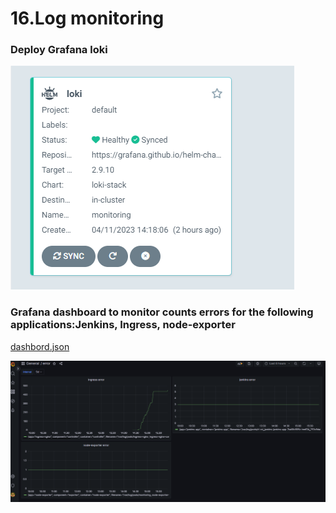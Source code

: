 # 16.Log monitoring

### Deploy Grafana loki

![loki.png](loki.png)

### Grafana dashboard to monitor counts errors for the following applications:Jenkins, Ingress, node-exporter

[dashbord.json](dashbord.json)

![dashbord.png](dashbord.png)

